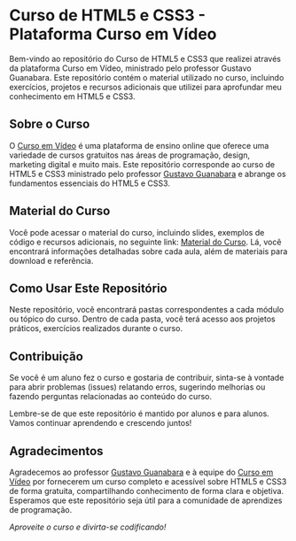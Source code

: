 # Curso de HTML5 e CSS3 - Plataforma Curso em Vídeo

Bem-vindo ao repositório do Curso de HTML5 e CSS3 que realizei através da plataforma Curso em Vídeo, ministrado pelo professor Gustavo Guanabara. Este repositório contém o material utilizado no curso, incluindo exercícios, projetos e recursos adicionais que utilizei para aprofundar meu conhecimento em HTML5 e CSS3.

## Sobre o Curso

O [Curso em Vídeo](https://www.cursoemvideo.com/) é uma plataforma de ensino online que oferece uma variedade de cursos gratuitos nas áreas de programação, design, marketing digital e muito mais. Este repositório corresponde ao curso de HTML5 e CSS3 ministrado pelo professor [Gustavo Guanabara](https://www.youtube.com/c/CursoemVídeo) e abrange os fundamentos essenciais do HTML5 e CSS3.

## Material do Curso

Você pode acessar o material do curso, incluindo slides, exemplos de código e recursos adicionais, no seguinte link: [Material do Curso](https://gustavoguanabara.github.io/). Lá, você encontrará informações detalhadas sobre cada aula, além de materiais para download e referência.

## Como Usar Este Repositório

Neste repositório, você encontrará pastas correspondentes a cada módulo ou tópico do curso. Dentro de cada pasta, você terá acesso aos projetos práticos, exercícios realizados durante o curso.

## Contribuição

Se você é um aluno fez o curso e gostaria de contribuir, sinta-se à vontade para abrir problemas (issues) relatando erros, sugerindo melhorias ou fazendo perguntas relacionadas ao conteúdo do curso.

Lembre-se de que este repositório é mantido por alunos e para alunos. Vamos continuar aprendendo e crescendo juntos!

## Agradecimentos

Agradecemos ao professor [Gustavo Guanabara](https://www.youtube.com/c/CursoemVídeo) e à equipe do [Curso em Vídeo](https://www.cursoemvideo.com/) por fornecerem um curso completo e acessível sobre HTML5 e CSS3 de forma gratuita, compartilhando conhecimento de forma clara e objetiva. Esperamos que este repositório seja útil para a comunidade de aprendizes de programação.

*Aproveite o curso e divirta-se codificando!*
